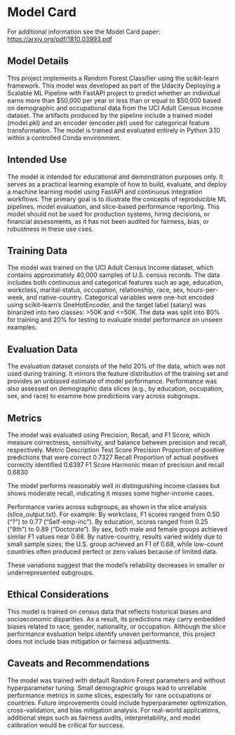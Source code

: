 # Model Card

For additional information see the Model Card paper: https://arxiv.org/pdf/1810.03993.pdf

## Model Details
This project implements a Random Forest Classifier using the scikit-learn framework. 
This model was developed as part of the Udacity Deploying a Scalable ML Pipeline with FastAPI project to predict whether an individual earns more than $50,000 per year or less than or equal to $50,000 based on demographic and occupational data from the UCI Adult Census Income dataset.
The artifacts produced by the pipeline include a trained model (model.pkl) and an encoder (encoder.pkl) used for categorical feature transformation. The model is trained and evaluated entirely in Python 3.10 within a controlled Conda environment.

## Intended Use
The model is intended for educational and demonstration purposes only. 
It serves as a practical learning example of how to build, evaluate, and deploy a machine learning model using FastAPI and continuous integration workflows. 
The primary goal is to illustrate the concepts of reproducible ML pipelines, model evaluation, and slice-based performance reporting.
This model should not be used for production systems, hiring decisions, or financial assessments, as it has not been audited for fairness, bias, or robustness in these use cses.

## Training Data
The model was trained on the UCI Adult Census Income dataset, which contains approximately 40,000 samples of U.S. census records. 
The data includes both continuous and categorical features such as age, education, workclass, marital-status, occupation, relationship, race, sex, hours-per-week, and native-country.
Categorical variables were one-hot encoded using scikit-learn’s OneHotEncoder, and the target label (salary) was binarized into two classes: >50K and <=50K. 
The data was split into 80% for training and 20% for testing to evaluate model performance on unseen examples.

## Evaluation Data
The evaluation dataset consists of the held 20% of the data, which was not used during training. 
It mirrors the feature distribution of the training set and provides an unbiased estimate of model performance.
Performance was also assessed on demographic data slices (e.g., by education, occupation, sex, and race) to examine how predictions vary across subgroups.

## Metrics
The model was evaluated using Precision, Recall, and F1 Score, which measure correctness, sensitivity, and balance between precision and recall, respectively.
Metric	Description	Test Score
Precision	Proportion of positive predictions that were correct	0.7327
Recall	Proportion of actual positives correctly identified	0.6397
F1 Score	Harmonic mean of precision and recall	0.6830

The model performs reasonably well in distinguishing income classes but shows moderate recall, indicating it misses some higher-income cases.

Performance varies across subgroups, as shown in the slice analysis (slice_output.txt).
For example:
By workclass, F1 scores ranged from 0.50 (“?”) to 0.77 (“Self-emp-inc”).
By education, scores ranged from 0.25 (“9th”) to 0.89 (“Doctorate”).
By sex, both male and female groups achieved similar F1 values near 0.68.
By native-country, results varied widely due to small sample sizes; the U.S. group achieved an F1 of 0.68, while low-count countries often produced perfect or zero values because of limited data.

These variations suggest that the model’s reliability decreases in smaller or underrepresented subgroups.

## Ethical Considerations
This model is trained on census data that reflects historical biases and socioeconomic disparities.
As a result, its predictions may carry embedded biases related to race, gender, nationality, or occupation.
Although the slice performance evaluation helps identify uneven performance, this project does not include bias mitigation or fairness adjustments.

## Caveats and Recommendations
The model was trained with default Random Forest parameters and without hyperparameter tuning.
Small demographic groups lead to unreliable performance metrics in some slices, especially for rare occupations or countries.
Future improvements could include hyperparameter optimization, cross-validation, and bias mitigation analysis.
For real-world applications, additional steps such as fairness audits, interpretability, and model calibration would be critical for success.